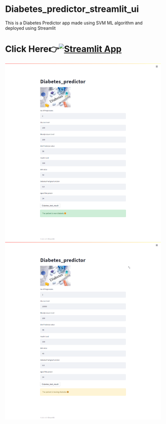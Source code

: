 # Diabetes_predictor_streamlit_ui
This is a Diabetes Predictor app made using SVM ML algorithm and deployed using Streamlit

# Click Here👉[![Streamlit App](https://static.streamlit.io/badges/streamlit_badge_black_white.svg)](https://share.streamlit.io/evans129/Diabetes_predictor_streamlit_ui/main/diabetes_predictor_ui.py)


![alt](diabetes_photo1.png)
![alt](diabetes_photo2.png)
